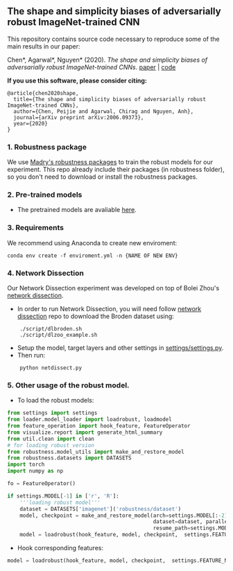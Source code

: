 ## The shape and simplicity biases of adversarially robust ImageNet-trained CNN

This repository contains source code necessary to reproduce some of the main results in our paper:

Chen*, Agarwal*, Nguyen* (2020). _The shape and simplicity biases of adversarially robust ImageNet-trained CNNs_. [paper](https://arxiv.org/abs/2006.09373) | [code](https://github.com/anguyen8/shape-bias)

**If you use this software, please consider citing:**

    @article{chen2020shape,
      title={The shape and simplicity biases of adversarially robust ImageNet-trained CNNs},
      author={Chen, Peijie and Agarwal, Chirag and Nguyen, Anh},
      journal={arXiv preprint arXiv:2006.09373},
      year={2020}
    }

### 1. Robustness package
We use [Madry's robustness packages](https://github.com/MadryLab/robustness) to train the robust models for our experiment. This repo already include their packages (in robustness folder), so you don't need to download or install the robustness packages.

### 2. Pre-trained models
* The pretrained models are avaliable [here](https://drive.google.com/drive/u/0/folders/1KdJ0aK0rPjmowS8Swmzxf8hX6gU5gG2U).

### 3. Requirements
We recommend using Anaconda to create new enviroment:
```
conda env create -f enviroment.yml -n {NAME OF NEW ENV}
```

### 4. Network Dissection
Our Network Dissection experiment was developed on top of Bolei Zhou's [network dissection](https://github.com/CSAILVision/NetDissect-Lite).

* In order to run Network Dissection, you will need follow [network dissection](https://github.com/CSAILVision/NetDissect-Lite) repo to download the Broden dataset using:
```
    ./script/dlbroden.sh
    ./script/dlzoo_example.sh
```
* Setup the model, target layers and other settings in [settings/settings.py](settings/settings.py).
* Then run:
```
    python netdissect.py
```

### 5. Other usage of the robust model. 
* To load the robust models: 

```python
from settings import settings
from loader.model_loader import loadrobust, loadmodel
from feature_operation import hook_feature, FeatureOperator
from visualize.report import generate_html_summary
from util.clean import clean
# for loading robust version
from robustness.model_utils import make_and_restore_model
from robustness.datasets import DATASETS
import torch
import numpy as np

fo = FeatureOperator()

if settings.MODEL[-1] in ['r', 'R']:
    '''loading robust model'''
    dataset = DATASETS['imagenet']('robustness/dataset')
    model, checkpoint = make_and_restore_model(arch=settings.MODEL[:-2],
                                               dataset=dataset, parallel=settings.MODEL_PARALLEL,
                                               resume_path=settings.MODEL_FILE)
    model = loadrobust(hook_feature, model, checkpoint,  settings.FEATURE_NAMES)
```
* Hook corresponding features:
```python
model = loadrobust(hook_feature, model, checkpoint,  settings.FEATURE_NAMES)
```
